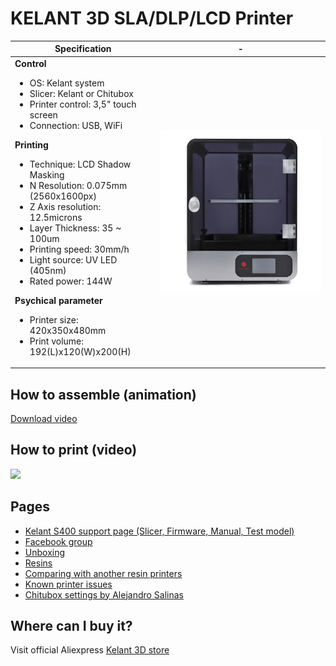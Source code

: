 # KELANT 3D SLA/DLP/LCD Printer

Specification | -
-- | --
**Control** <ul><li>OS: Kelant system</li><li>Slicer: Kelant or Chitubox</li><li>Printer control: 3,5" touch screen</li><li>Connection: USB, WiFi</li></ul> **Printing** <ul><li>Technique: LCD Shadow Masking</li><li>N Resolution: 0.075mm (2560x1600px)</li><li>Z Axis resolution: 12.5microns</li><li>Layer Thickness: 35 ~ 100um</li><li>Printing speed: 30mm/h</li><li>Light source: UV LED (405nm)</li><li>Rated power: 144W</li></ul> **Psychical parameter** <ul><li>Printer size: 420x350x480mm</li><li>Print volume: 192(L)x120(W)x200(H)</li></ul>  | ![](https://github.com/Kelant3D/Kelant-S400/blob/master/web/kelant3d.jpg)

## How to assemble (animation)
[Download video](https://github.com/Kelant3D/Kelant-S400/blob/master/web/video/s400-assemble.mp4)

## How to print (video)
[![](https://img.youtube.com/vi/tZRK0-5ZPNM/maxresdefault.jpg)](https://www.youtube.com/watch?v=tZRK0-5ZPNM)

## Pages
* [Kelant S400 support page (Slicer, Firmware, Manual, Test model)](http://www.kelandi.cn/d200zl)
* [Facebook group](https://www.facebook.com/groups/1014915198707429/)
* [Unboxing](https://github.com/Kelant3D/Kelant-S400/blob/master/docs/unboxing.md)
* [Resins](https://github.com/Kelant3D/Kelant-S400/blob/master/docs/resin.md)
* [Comparing with another resin printers](https://github.com/Kelant3D/Kelant-S400/blob/master/docs/comparing.md)
* [Known printer issues](https://github.com/Kelant3D/Kelant-S400/blob/master/docs/known-issues.md)
* [Chitubox settings by Alejandro Salinas](https://github.com/loneacoustic/kelants400)

## Where can I buy it?
Visit official Aliexpress [Kelant 3D store](https://kelant.aliexpress.com/store/4503053)
